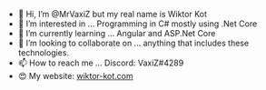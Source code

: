 - 👋 Hi, I’m @MrVaxiZ but my real name is Wiktor Kot 
- 👀 I’m interested in ... Programming in C# mostly using .Net Core  
- 🌱 I’m currently learning ... Angular and ASP.Net Core   
- 💞️ I’m looking to collaborate on ... anything that includes these technologies.     
- 📫 How to reach me ... Discord: VaxiZ#4289
- :heart_eyes: My website: [wiktor-kot.com](https://wiktor-kot.com/) 
 
